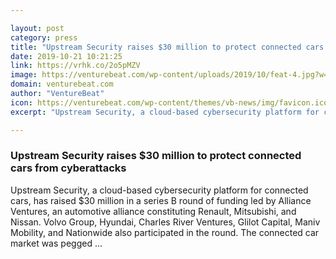 ```yaml
---

layout: post
category: press
title: "Upstream Security raises $30 million to protect connected cars from cyberattacks"
date: 2019-10-21 10:21:25
link: https://vrhk.co/2o5pMZV
image: https://venturebeat.com/wp-content/uploads/2019/10/feat-4.jpg?w=1200&strip=all
domain: venturebeat.com
author: "VentureBeat"
icon: https://venturebeat.com/wp-content/themes/vb-news/img/favicon.ico
excerpt: "Upstream Security, a cloud-based cybersecurity platform for connected cars, has raised $30 million in a series B round of funding led by Alliance Ventures, an automotive alliance constituting Renault, Mitsubishi, and Nissan. Volvo Group, Hyundai, Charles River Ventures, Glilot Capital, Maniv Mobility, and Nationwide also participated in the round. The connected car market was pegged …"

---
```


### Upstream Security raises $30 million to protect connected cars from cyberattacks

Upstream Security, a cloud-based cybersecurity platform for connected cars, has raised $30 million in a series B round of funding led by Alliance Ventures, an automotive alliance constituting Renault, Mitsubishi, and Nissan. Volvo Group, Hyundai, Charles River Ventures, Glilot Capital, Maniv Mobility, and Nationwide also participated in the round. The connected car market was pegged …